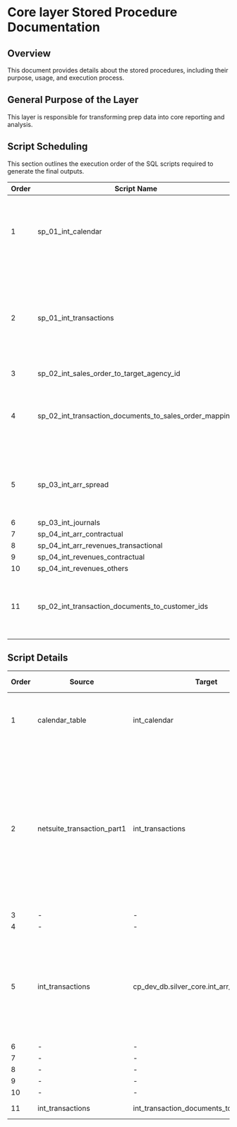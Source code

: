 # Core layer Stored Procedure Documentation

## Overview
This document provides details about the stored procedures, including their purpose, usage, and execution process.

## General Purpose of the Layer
This layer is responsible for transforming prep data into core reporting and analysis.

## Script Scheduling
This section outlines the execution order of the SQL scripts required to generate the final outputs.

| Order | Script Name                                                | Purpose                                                                                         |
|-------|------------------------------------------------------------|-------------------------------------------------------------------------------------------------|
| 1     | sp_01_int_calendar                                         | This script creates a calendar table which has every month from 1950 to 2050                                                                                              |
| 2     | sp_01_int_transactions                                     | This script creates a SSOT for transaction data(Sales Order, Return Authorization and Credit Memos) from NS     |
| 3     | sp_02_int_sales_order_to_target_agency_id                  | -                                                                                               |
| 4     | sp_02_int_transaction_documents_to_sales_order_mapping     | This script creates the mapping between a transactio with a sales order where possible                                                                                              |
| 5     | sp_03_int_arr_spread                                       |This script creates the ARR spreading based on the logic used by CP internally                                           |
| 6     | sp_03_int_journals                                         | -                                                                                               |
| 7     | sp_04_int_arr_contractual                                  | -                                                                                               |
| 8     | sp_04_int_arr_revenues_transactional                       | -                                                                                               |
| 9     | sp_04_int_revenues_contractual                             | -                                                                                               |
| 10    | sp_04_int_revenues_others                                  | -                                                                                               |
| 11    | sp_02_int_transaction_documents_to_customer_ids                                  | This script creates a table mapping transactions to end user customer id                                                                                             |

## Script Details

| Order | Source                       | Target                             | Summarisation Logic                                                                                                                                                       | Filters Applied                     |
|-------|--------------------------------|----------------------------------------|---------------------------------------------------------------------------------------------------------------------------------------------------------------------------|-----------------------------------|
| 1     | calendar_table                             | int_calendar                                   | Calculate the number of months between start_date and end_date                                                                                                                                                                       | -                                 |
| 2     | netsuite_transaction_part1     | int_transactions                       | • Transaction Classification <br> • Join transactions with transaction line <br> • Data Cleaning & Preparation <br> • Get data of: <br> - Revenue class <br> - Item <br> - Product suite <br> - Product subtype <br> - Entity <br> - Customer | • Transaction Type <br> • Status |
| 3     | -                              | -                                      | -                                                                                                                                                                         | -                                 |
| 4     | -                              | -                                      | -                                                                                                                                                                         | -                                 |
| 5     | int_transactions               | cp_dev_db.silver_core.int_arr_spread   | • Revenue Type Classification <br> • Sales Order Number Mapping <br> • Calculate ARR and MRR <br> • Find the spread dates, period, and amount                            | • Revenue Class <br> • Region     |
| 6     | -                              | -                                      | -                                                                                                                                                                         | -                                 |
| 7     | -                              | -                                      | -                                                                                                                                                                         | -                                 |
| 8     | -                              | -                                      | -                                                                                                                                                                         | -                                 |
| 9     | -                              | -                                      | -                                                                                                                                                                         | -                                 |
| 10    | -                              | -                                      | -                                                                                                                                                                         | -                                 |
| 11    | int_transactions                             | int_transaction_documents_to_customer_ids                                    | Distinct records                                                                                                                                                                         | -                                 |
